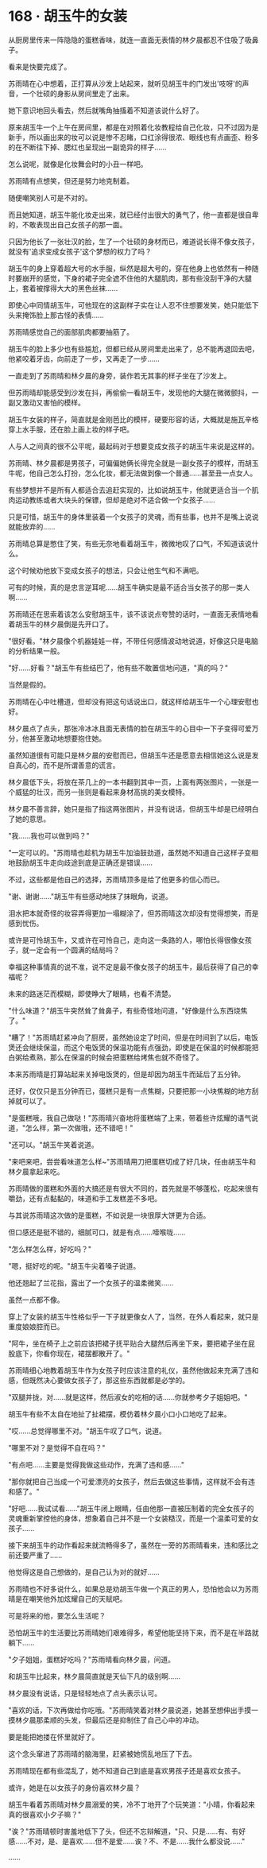 <link rel="stylesheet" href="../../styles/text.css" />
<h1>168 · 胡玉牛的女装</h1>

从厨房里传来一阵隐隐的蛋糕香味，就连一直面无表情的林夕晨都忍不住吸了吸鼻子。

看来是快要完成了。

苏雨晴在心中想着，正打算从沙发上站起来，就听见胡玉牛的门发出'吱呀'的声音，一个壮硕的身影从房间里走了出来。

她下意识地回头看去，然后就嘴角抽搐着不知道该说什么好了。

原来胡玉牛一个上午在房间里，都是在对照着化妆教程给自己化妆，只不过因为是新手，所以画出来的妆可以说是惨不忍睹，口红涂得很浓、眼线也有点画歪、粉多的在不断往下掉、腮红也呈现出一副诡异的样子......

怎么说呢，就像是化妆舞会时的小丑一样吧。

苏雨晴有点想笑，但还是努力地克制着。

随便嘲笑别人可是不对的。

而且她知道，胡玉牛能化妆走出来，就已经付出很大的勇气了，他一直都是很自卑的，不敢表现出自己女孩子的那一面。

只因为他长了一张壮汉的脸，生了一个壮硕的身材而已，难道说长得不像女孩子，就没有'追求变成女孩子'这个梦想的权力了吗？

胡玉牛的身上穿着超大号的水手服，纵然是超大号的，穿在他身上也依然有一种随时要崩开的感觉，下身的裙子完全遮不住他的大腿肌肉，那有些没刮干净的大腿上，套着被撑得大大的黑色丝袜......

即使心中同情胡玉牛，可他现在的这副样子实在让人忍不住想要发笑，她只能低下头来掩饰脸上那古怪的表情......

苏雨晴感觉自己的面部肌肉都要抽筋了。

胡玉牛的脸上多少也有些尴尬，但都已经从房间里走出来了，总不能再退回去吧，他紧咬着牙齿，向前走了一步，又再走了一步......

一直走到了苏雨晴和林夕晨的身旁，装作若无其事的样子坐在了沙发上。

但苏雨晴却能感受到沙发在抖，再偷偷一看胡玉牛，发现他的大腿在微微颤抖，一副又激动又害怕的模样。

胡玉牛女装的样子，简直就是金刚芭比的模样，硬要形容的话，大概就是施瓦辛格穿上水手服，还在脸上画上妆的样子吧。

人与人之间真的很不公平呢，最起码对于想要变成女孩子的胡玉牛来说是这样的。

苏雨晴、林夕晨都是男孩子，可偏偏她俩长得完全就是一副女孩子的模样，而胡玉牛呢，他自己怎么打扮，怎么化妆，都无法做到像一个普通......甚至丑一点女人。

有些梦想并不是所有人都适合去追赶实现的，比如说胡玉牛，他就更适合当一个肌肉运动教练或者大块头的保镖，但却是绝对不适合做一个女孩子......

只是可惜，胡玉牛的身体里装着一个女孩子的灵魂，而有些事，也并不是嘴上说说就能放弃的......

苏雨晴总算是憋住了笑，有些无奈地看着胡玉牛，微微地叹了口气，不知道该说什么。

这个时候劝他放下变成女孩子的想法，只会让他生气和不满吧。

可有的时候，真的是忠言逆耳呢......胡玉牛确实是最不适合当女孩子的那一类人啊......

苏雨晴还在思索着该怎么安慰胡玉牛，该不该说点夸赞的话时，一直面无表情地看着胡玉牛的林夕晨倒是先开口了。

"很好看。"林夕晨像个机器娃娃一样，不带任何感情波动地说道，好像这只是电脑的分析结果一般。

"好......好看？"胡玉牛有些结巴了，他有些不敢置信地问道，"真的吗？"

当然是假的。

苏雨晴在心中吐槽道，但却没有把这句话说出口，就这样给胡玉牛一个心理安慰也好。

林夕晨点了点头，那张冷冰冰且面无表情的脸在胡玉牛的心目中一下子变得可爱万分，他甚至激动地想要抱住她。

虽然知道很有可能只是林夕晨的安慰而已，但胡玉牛还是愿意去相信她这么说是发自真心的，而不是所谓善意的谎言。

林夕晨低下头，将放在茶几上的一本书翻到其中一页，上面有两张图片，一张是一个威猛的壮汉，而另一张则是看起来身材高挑的美女模特。

林夕晨不善言辞，她只是指了指这两张图片，并没有说话，但胡玉牛却是已经明白了她的意思。

"我......我也可以做到吗？"

"一定可以的。"苏雨晴也趁机为胡玉牛加油鼓劲道，虽然她不知道自己这样子变相地鼓励胡玉牛走向歧途到底是正确还是错误......

不过，这些都是他自己的选择，苏雨晴顶多是给了他更多的信心而已。

"谢、谢谢......"胡玉牛有些感动地抹了抹眼角，说道。

泪水把本就奇怪的妆容弄得更加一塌糊涂了，但苏雨晴这次却没有觉得想笑，而是感到忧伤。

或许是可怜胡玉牛，又或许在可怜自己，走向这一条路的人，哪怕长得很像女孩子，就一定会有一个圆满的结局吗？

幸福这种事情真的说不准，说不定是最不像女孩子的胡玉牛，最后获得了自己的幸福呢？

未来的路迷茫而模糊，即使睁大了眼睛，也看不清楚。

"什么味道？"胡玉牛突然耸了耸鼻子，有些奇怪地问道，"好像是什么东西烧焦了。"

"糟了！"苏雨晴赶紧冲向了厨房，虽然她设定了时间，但是在时间到了以后，电饭煲还会继续保温，而这个电饭煲的保温功能有点强劲，即使是在保温的时候都能把白粥给煮熟，那么在保温的时候会把蛋糕给烤焦也就不奇怪了。

本来苏雨晴是打算站起来关掉电饭煲的，但是却因为胡玉牛而延后了五分钟。

还好，仅仅只是五分钟而已，蛋糕只是有一点焦糊，只要把那一小块焦糊的地方刮掉就可以了。

"是蛋糕哦，我自己做哒！"苏雨晴兴奋地将蛋糕端了上来，带着些许炫耀的语气说道，"怎么样，第一次做哦，还不错吧！"

"还可以。"胡玉牛笑着说道。

"来吧来吧，尝尝看味道怎么样\~"苏雨晴用刀把蛋糕切成了好几块，任由胡玉牛和林夕晨拿起来吃。

苏雨晴做的蛋糕和外面的大搞还是有很大不同的，首先就是不够蓬松，吃起来很有嚼劲，还有点黏黏的，味道和手工发糕差不多吧。

与其说苏雨晴这次做的是蛋糕，不如说是一块很厚大饼更为合适。

但口感还是挺不错的，细腻可口，就是有点......噎喉咙......

"怎么样怎么样，好吃吗？"

"嗯，挺好吃的呢。"胡玉牛尖着嗓子说道。

他还翘起了兰花指，露出了一个女孩子的温柔微笑......

虽然一点都不像。

穿上了女装的胡玉牛性格似乎一下子就更像女人了，当然，在外人看起来，就只是重度娘娘腔而已。

"阿牛，坐在椅子上之前应该把裙子抚平贴合大腿然后再坐下来，要把裙子坐在屁股底下，你看你现在，裙摆都散开了。"

苏雨晴细心地教着胡玉牛作为女孩子时应该注意的礼仪，虽然他做起来充满了违和感，但既然决心要做女孩子了，那这些东西就都是必学的。

"双腿并拢，对......就是这样，然后淑女的吃相的话......你就参考夕子姐姐吧。"

胡玉牛有些不太自在地扯了扯裙摆，模仿着林夕晨小口小口地吃了起来。

"哎......总觉得哪里不对。"胡玉牛叹了口气，说道。

"哪里不对？是觉得不自在吗？"

"有点吧......主要是觉得我做这些动作，充满了违和感......"

"那你就把自己当成一个可爱漂亮的女孩子，然后去做这些事情，这样就不会有违和感了。"

"好吧......我试试看......"胡玉牛闭上眼睛，任由他那一直被压制着的完全女孩子的灵魂重新掌控他的身体，想象着自己并不是一个女装糙汉，而是一个温柔可爱的女孩子......

接下来胡玉牛的动作看起来就流畅得多了，虽然在一旁的苏雨晴看来，违和感比之前还要严重了......

他觉得这是自己想做的，是自己认为对的就好......

苏雨晴也不好多说什么，如果总是劝胡玉牛做一个真正的男人，恐怕他会以为苏雨晴是在嘲笑他外加炫耀自己的天赋吧。

可是将来的他，要怎么生活呢？

恐怕胡玉牛的生活要比苏雨晴她们艰难得多，希望他能坚持下来，而不是在半路就躺下......

"夕子姐姐，蛋糕好吃吗？"苏雨晴看向林夕晨，问道。

和胡玉牛比起来，林夕晨简直就是天仙下凡的级别啊......

林夕晨没有说话，只是轻轻地点了点头表示认可。

"喜欢的话，下次再做给你吃哦。"苏雨晴笑着对林夕晨说道，她甚至想伸出手摸一摸林夕晨那柔顺的头发，但最后还是抑制住了自己心中的冲动。

要是能把她搂在怀里就好了。

这个念头窜进了苏雨晴的脑海里，赶紧被她慌乱地压了下去。

苏雨晴现在都有些混乱了，她不知道自己到底是喜欢男孩子还是喜欢女孩子。

或许，她是在以女孩子的身份喜欢林夕晨？

胡玉牛看着苏雨晴对林夕晨溺爱的笑，冷不丁地开了个玩笑道："小晴，你看起来真的很喜欢小夕子嘛？"

"诶？"苏雨晴顿时害羞地低下了头，但还不忘辩解道，"只、只是......有、有好感......不对，是、是喜欢......但不是爱......诶？不、不是......我什么都没说......"

......
